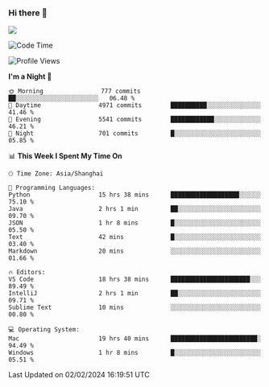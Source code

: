 ### Hi there 👋

<!--
**JJAYCHEN1e/jjaychen1e** is a ✨ _special_ ✨ repository because its `README.md` (this file) appears on your GitHub profile.

Here are some ideas to get you started:

- 🔭 I’m currently working on ...
- 🌱 I’m currently learning ...
- 👯 I’m looking to collaborate on ...
- 🤔 I’m looking for help with ...
- 💬 Ask me about ...
- 📫 How to reach me: ...
- 😄 Pronouns: ...
- ⚡ Fun fact: ...
-->

[![](https://github-readme-stats.vercel.app/api?username=jjaychen1e&show_icons=true)](https://github.com/jjaychen1e/github-readme-stats?count_private=true)

<!--START_SECTION:waka-->
![Code Time](http://img.shields.io/badge/Code%20Time-978%20hrs%2057%20mins-blue)

![Profile Views](http://img.shields.io/badge/Profile%20Views-0-blue)

**I'm a Night 🦉** 

```text
🌞 Morning                777 commits         ██░░░░░░░░░░░░░░░░░░░░░░░   06.48 % 
🌆 Daytime                4971 commits        ██████████░░░░░░░░░░░░░░░   41.46 % 
🌃 Evening                5541 commits        ████████████░░░░░░░░░░░░░   46.21 % 
🌙 Night                  701 commits         █░░░░░░░░░░░░░░░░░░░░░░░░   05.85 % 
```


📊 **This Week I Spent My Time On** 

```text
🕑︎ Time Zone: Asia/Shanghai

💬 Programming Languages: 
Python                   15 hrs 38 mins      ███████████████████░░░░░░   75.10 % 
Java                     2 hrs 1 min         ██░░░░░░░░░░░░░░░░░░░░░░░   09.70 % 
JSON                     1 hr 8 mins         █░░░░░░░░░░░░░░░░░░░░░░░░   05.50 % 
Text                     42 mins             █░░░░░░░░░░░░░░░░░░░░░░░░   03.40 % 
Markdown                 20 mins             ░░░░░░░░░░░░░░░░░░░░░░░░░   01.66 % 

🔥 Editors: 
VS Code                  18 hrs 38 mins      ██████████████████████░░░   89.49 % 
IntelliJ                 2 hrs 1 min         ██░░░░░░░░░░░░░░░░░░░░░░░   09.71 % 
Sublime Text             10 mins             ░░░░░░░░░░░░░░░░░░░░░░░░░   00.80 % 

💻 Operating System: 
Mac                      19 hrs 40 mins      ████████████████████████░   94.49 % 
Windows                  1 hr 8 mins         █░░░░░░░░░░░░░░░░░░░░░░░░   05.51 % 
```


 Last Updated on 02/02/2024 16:19:51 UTC
<!--END_SECTION:waka-->
